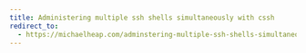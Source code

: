 ```yaml
---
title: Administering multiple ssh shells simultaneously with cssh
redirect_to:
  - https://michaelheap.com/adminstering-multiple-ssh-shells-simultaneously-with-cssh/
---
```

